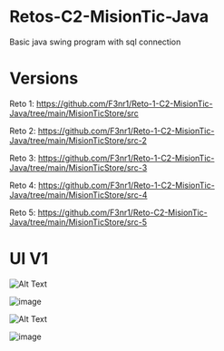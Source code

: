 # Retos-C2-MisionTic-Java

Basic java swing program with sql connection


Versions 
======================================================================================================
Reto 1: https://github.com/F3nr1/Reto-1-C2-MisionTic-Java/tree/main/MisionTicStore/src

Reto 2: https://github.com/F3nr1/Reto-1-C2-MisionTic-Java/tree/main/MisionTicStore/src-2

Reto 3: https://github.com/F3nr1/Reto-1-C2-MisionTic-Java/tree/main/MisionTicStore/src-3

Reto 4: https://github.com/F3nr1/Reto-1-C2-MisionTic-Java/tree/main/MisionTicStore/src-4

Reto 5: https://github.com/F3nr1/Reto-C2-MisionTic-Java/tree/main/MisionTicStore/src-5

UI V1
======================================================================================================

![Alt Text](https://media.giphy.com/media/Zrpf2hbEMhENDQxD6N/giphy.gif)


![image](https://i.imgur.com/RGrcrfO.jpg)



![Alt Text](https://media.giphy.com/media/7uG7fQ03rN8qqnYnFZ/giphy.gif)



![image](https://i.imgur.com/xOTTixq.jpg)








